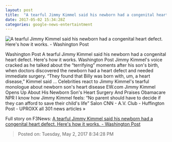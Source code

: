 ```yaml
---
layout: post
title:  "A tearful Jimmy Kimmel said his newborn had a congenital heart defect. Here's how it works. - Washington Post"
date: 2017-05-02 15:34:28Z
categories: google-news-entertaintment
---
```


![A tearful Jimmy Kimmel said his newborn had a congenital heart defect. Here's how it works. - Washington Post](https://images.washingtonpost.com/?url=http://img.washingtonpost.com/news/to-your-health/wp-content/uploads/sites/26/2017/05/coma.png&w=1484&op=resize&opt=1&filter=antialias)

Washington Post A tearful Jimmy Kimmel said his newborn had a congenital heart defect. Here's how it works. Washington Post Jimmy Kimmel's voice cracked as he talked about the “terrifying” moments after his son's birth, when doctors discovered the newborn had a heart defect and needed immediate surgery. “They found that Billy was born with, um, a heart disease,” Kimmel said ... Celebrities react to Jimmy Kimmel's tearful monologue about newborn son's heart disease EW.com Jimmy Kimmel Opens Up About His Newborn Son's Heart Surgery And Praises Obamacare NPR I know how Jimmy Kimmel feels: “No parent should have to decide if they can afford to save their child's life” Salon CNN - A.V. Club - Huffington Post - UPROXX all 301 news articles »


Full story on F3News: [A tearful Jimmy Kimmel said his newborn had a congenital heart defect. Here's how it works. - Washington Post](http://www.f3nws.com/n/TCyQ3B)

> Posted on: Tuesday, May 2, 2017 8:34:28 PM
